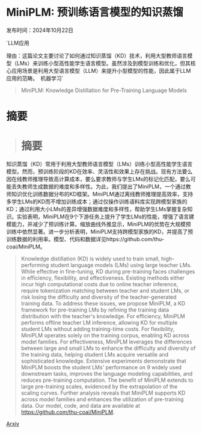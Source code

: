 # MiniPLM: 预训练语言模型的知识蒸馏

发布时间：2024年10月22日

`LLM应用

理由：这篇论文主要讨论了如何通过知识蒸馏（KD）技术，利用大型教师语言模型（LMs）来训练小型高性能学生语言模型。虽然涉及到模型训练和优化，但其核心应用场景是利用大型语言模型（LLM）来提升小型模型的性能，因此属于LLM应用的范畴。` `机器学习`

> MiniPLM: Knowledge Distillation for Pre-Training Language Models

# 摘要

> # 摘要
知识蒸馏（KD）常用于利用大型教师语言模型（LMs）训练小型高性能学生语言模型。然而，预训练阶段的KD在效率、灵活性和效果上存在挑战。现有方法要么因在线教师推理导致高计算成本，要么要求教师与学生LMs的标记化匹配，要么可能丢失教师生成数据的难度和多样性。为此，我们提出了MiniPLM，一个通过教师知识优化训练数据分布的KD框架。MiniPLM通过离线教师推理提高效率，支持多学生LMs的KD而不增加训练成本；通过仅操作训练语料库实现跨模型家族的KD；通过利用大小LMs的差异增强数据难度和多样性，帮助学生LMs掌握复杂知识。实验表明，MiniPLM在9个下游任务上提升了学生LMs的性能，增强了语言建模能力，并减少了预训练计算。缩放曲线外推显示，MiniPLM的优势在大规模预训练中依然显著。进一步分析表明，MiniPLM支持跨模型家族的KD，并提高了预训练数据的利用率。模型、代码和数据详见https://github.com/thu-coai/MiniPLM。

> Knowledge distillation (KD) is widely used to train small, high-performing student language models (LMs) using large teacher LMs. While effective in fine-tuning, KD during pre-training faces challenges in efficiency, flexibility, and effectiveness. Existing methods either incur high computational costs due to online teacher inference, require tokenization matching between teacher and student LMs, or risk losing the difficulty and diversity of the teacher-generated training data. To address these issues, we propose MiniPLM, a KD framework for pre-training LMs by refining the training data distribution with the teacher's knowledge. For efficiency, MiniPLM performs offline teacher LM inference, allowing KD for multiple student LMs without adding training-time costs. For flexibility, MiniPLM operates solely on the training corpus, enabling KD across model families. For effectiveness, MiniPLM leverages the differences between large and small LMs to enhance the difficulty and diversity of the training data, helping student LMs acquire versatile and sophisticated knowledge. Extensive experiments demonstrate that MiniPLM boosts the student LMs' performance on 9 widely used downstream tasks, improves the language modeling capabilities, and reduces pre-training computation. The benefit of MiniPLM extends to large pre-training scales, evidenced by the extrapolation of the scaling curves. Further analysis reveals that MiniPLM supports KD across model families and enhances the utilization of pre-training data. Our model, code, and data are available at https://github.com/thu-coai/MiniPLM.

[Arxiv](https://arxiv.org/abs/2410.17215)